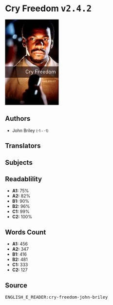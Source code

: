 # Cry Freedom <kbd>v2.4.2</kbd>

![](./cover.medium.jpg "")

## Authors


 - John Briley <small>(-1 - -1)</small>

## Translators



## Subjects



## Readablility


 - **A1:** 75%
 - **A2:** 82%
 - **B1:** 90%
 - **B2:** 96%
 - **C1:** 99%
 - **C2:** 100%

## Words Count


 - **A1:** 456
 - **A2:** 347
 - **B1:** 416
 - **B2:** 481
 - **C1:** 333
 - **C2:** 127

## Source


<kbd>ENGLISH_E_READER:cry-freedom-john-briley</kbd>
